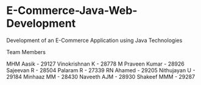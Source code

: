 # E-Commerce-Java-Web-Development
Development of an E-Commerce Application using Java Technologies

Team Members

MHM Aasik - 29127
Vinokrishnan K - 28778
M Praveen Kumar - 28926
Sajeevan R - 28504
Palaram R - 27339
RN Ahamed - 29205
Nithujayan U - 29184
Minhaaz MM - 28430
Naveeth AJM - 28930
Shakeef MMM - 29287
